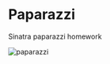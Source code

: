 # Paparazzi

Sinatra paparazzi homework

![paparazzi]("http://michaelhyatt.com/wp-content/uploads/2011/09/iStock_000006003063Small.jpg")
